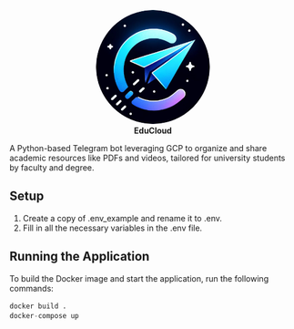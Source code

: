 <p align="center">
  <img src="/img/Telegram_bot_logo.png" alt="Logo" style="border-radius: 50%;" width="200" height="200" />
  <br>
  <b>EduCloud</b>
</p>

A Python-based Telegram bot leveraging GCP to organize and share academic resources like PDFs and videos, tailored for university students by faculty and degree.

## Setup
1. Create a copy of .env_example and rename it to .env.
2. Fill in all the necessary variables in the .env file.

## Running the Application
To build the Docker image and start the application, run the following commands:
```py
docker build .
docker-compose up
```
